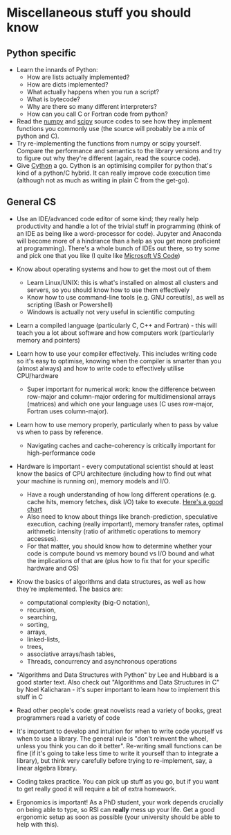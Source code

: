 # Miscellaneous stuff you should know
## Python specific
- Learn the innards of Python:
    * How are lists actually implemented?
    * How are dicts implemented?
    * What actually happens when you run a script?
    * What is bytecode?
    * Why are there so many different interpreters?
    * How can you call C or Fortran code from python?
- Read the [numpy](https://github.com/numpy/numpy) and [scipy](https://github.com/scipy/scipy) source 
  codes to see how they implement functions you commonly use (the source will probably be a mix of 
  python and C).
- Try re-implementing the functions from numpy or scipy yourself. Compare the performance and semantics 
  to the library versions and try to figure out why they're different (again, read the source code).
- Give [Cython](https://cython.org/) a go. Cython is an optimising compiler for python that's kind of a
  python/C hybrid. It can really improve code execution time (although not as much as writing in plain C
  from the get-go).

## General CS
- Use an IDE/advanced code editor of some kind; they really help productivity and handle a lot of the 
  trivial stuff in programming (think of an IDE as being like a word-processor for code). Jupyter and 
  Anaconda will become more of a hindrance than a help as you get more proficient at programming). 
  There's a whole bunch of IDEs out there, so try some and pick one that you like (I quite like
  [Microsoft VS Code](https://code.visualstudio.com/))
- Know about operating systems and how to get the most out of them
    * Learn Linux/UNIX: this is what's installed on almost all clusters and servers, so you should know
      how to use them effectively
    * Know how to use command-line tools (e.g. GNU coreutils), as well as scripting (Bash or Powershell)
    * Windows is actually not very useful in scientific computing
- Learn a compiled language (particularly C, C++ and Fortran) - this will teach you a lot about software
  and how computers work (particularly memory and pointers)
- Learn how to use your compiler effectively. This includes writing code so it's easy to optimise,
  knowing when the compiler is smarter than you (almost always) and how to write code to effectively
  utilise CPU/hardware
    * Super important for numerical work: know the difference between row-major and column-major
      ordering for multidimensional arrays (matrices) and which one your language uses (C uses
      row-major, Fortran uses column-major).
- Learn how to use memory properly, particularly when to pass by value vs when to pass by reference.
    * Navigating caches and cache-coherency is critically important for high-performance code
- Hardware is important - every computational scientist should at least know the basics of CPU
  architecture (including how to find out what your machine is running on), memory models and I/O.
    * Have a rough understanding of how long different operations (e.g. cache hits, memory fetches,
      disk I/O) take to execute. 
      [Here's a good chart](http://ithare.com/infographics-operation-costs-in-cpu-clock-cycles/)
    * Also need to know about things like branch-prediction, speculative execution, 
      caching (really important), memory transfer rates, optimal arithmetic intensity (ratio of
      arithmetic operations to memory accesses).
    * For that matter, you should know how to determine whether your code is compute bound vs memory
      bound vs I/O bound and what the implications of that are (plus how to fix that for your specific
      hardware and OS)
- Know the basics of algorithms and data structures, as well as how they're implemented. The basics are:
    * computational complexity (big-O notation),
    * recursion,
    * searching,
    * sorting,
    * arrays, 
    * linked-lists, 
    * trees, 
    * associative arrays/hash tables, 
    * Threads, concurrency and asynchronous operations

- "Algorithms and Data Structures with Python" by Lee and Hubbard is a good starter text. Also check out
  "Algorithms and Data Structures in C" by Noel Kalicharan - it's super important to learn how to
  implement this stuff in C

- Read other people's code: great novelists read a variety of books, great programmers read a variety of
  code

- It's important to develop and intuition for when to write code yourself vs when to use a library. The
  general rule is "don't reinvent the wheel, unless you think you can do it better". Re-writing small
  functions can be fine (if it's going to take less time to write it yourself than to integrate a
  library), but think very carefully before trying to re-implement, say, a linear algebra library.

- Coding takes practice. You can pick up stuff as you go, but if you want to get really good it will
  require a bit of extra homework.

- Ergonomics is important! As a PhD student, your work depends crucially on being able to type, so RSI
  can **really** mess up your life. Get a good ergonomic setup as soon as possible (your university
  should be able to help with this).
